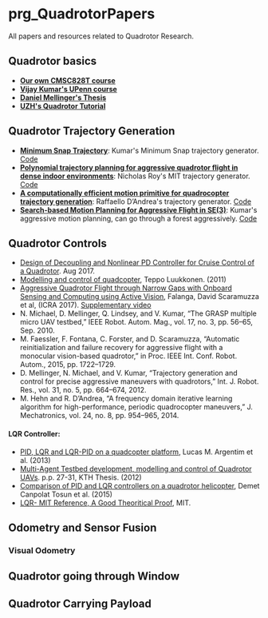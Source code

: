 # prg_QuadrotorPapers
All papers and resources related to Quadrotor Research.

## Quadrotor basics
- [**Our own CMSC828T course**](https://cmsc828t.github.io)
- [**Vijay Kumar's UPenn course**](https://alliance.seas.upenn.edu/~meam620/wiki/index.php)
- [**Daniel Mellinger's Thesis**](https://repository.upenn.edu/cgi/viewcontent.cgi?article=1705&context=edissertations)
- [**UZH's Quadrotor Tutorial**](https://github.com/uzh-rpg/rpg_quadrotor_control/blob/master/documents/theory_and_math/theory_and_math.pdf)

## Quadrotor Trajectory Generation
- [**Minimum Snap Trajectory**](http://www-personal.acfr.usyd.edu.au/spns/cdm/papers/Mellinger.pdf): Kumar's Minimum Snap trajectory generator. [Code](https://github.com/ethz-asl/mav_trajectory_generation)
- [**Polynomial trajectory planning for aggressive quadrotor flight in dense indoor environments**](https://pdfs.semanticscholar.org/8c76/f1add88df14c59f75818952beaa1ec69f62a.pdf):  Nicholas Roy's MIT trajectory generator. [Code](https://github.com/ethz-asl/mav_trajectory_generation)
- [**A computationally efficient motion primitive for quadrocopter trajectory generation**](https://flyingmachinearena.org/wp-content/publications/2015/mueTRO15.pdf): Raffaello D’Andrea's trajectory generator. [Code](https://github.com/ethz-asl/mav_trajectory_generation)
- [**Search-based Motion Planning for Aggressive Flight in SE(3)**](https://arxiv.org/pdf/1710.02748.pdf): Kumar's aggressive motion planning, can go through a forest aggressively. [Code](https://github.com/sikang/mpl_ros)


## Quadrotor Controls
- [Design of Decoupling and Nonlinear PD Controller for Cruise Control of a Quadrotor](https://arxiv.org/pdf/1708.04584.pdf). Aug 2017.
- [Modelling and control of quadcopter](http://sal.aalto.fi/publications/pdf-files/eluu11_public.pdf), Teppo Luukkonen. (2011)
- [Aggressive Quadrotor Flight through Narrow Gaps with Onboard Sensing and Computing using Active Vision](http://rpg.ifi.uzh.ch/doczercs/ICRA17_Falanga.pdf), Falanga, David Scaramuzza et al, (ICRA 2017). [Supplementary video](http://rpg.ifi.uzh.ch/aggressive_flight.html)
- N. Michael, D. Mellinger, Q. Lindsey, and V. Kumar, “The GRASP multiple micro UAV testbed,” IEEE Robot. Autom. Mag., vol. 17, no. 3, pp. 56–65, Sep. 2010.
- M. Faessler, F. Fontana, C. Forster, and D. Scaramuzza, “Automatic reinitialization and failure recovery for aggressive flight with a monocular vision-based quadrotor,” in Proc. IEEE Int. Conf. Robot. Autom., 2015, pp. 1722–1729.
- D. Mellinger, N. Michael, and V. Kumar, “Trajectory generation and control for precise aggressive maneuvers with quadrotors,” Int. J. Robot. Res., vol. 31, no. 5, pp. 664–674, 2012.
- M. Hehn and R. D’Andrea, “A frequency domain iterative learning algorithm for high-performance, periodic quadrocopter maneuvers,” J. Mechatronics, vol. 24, no. 8, pp. 954–965, 2014. 

#### LQR Controller:
- [PID, LQR and LQR-PID on a quadcopter platform](http://ieeexplore.ieee.org/document/6572698/), Lucas M. Argentim et al. (2013)
- [Multi-Agent Testbed development, modelling and control of Quadrotor UAVs](http://kth.diva-portal.org/smash/get/diva2:551115/FULLTEXT01.pdf). p.p. 27-31, KTH Thesis. (2012)
- [Comparison of PID and LQR controllers on a quadrotor helicopter](http://www.naun.org/main/UPress/saed/2015/a442014-074.pdf), Demet Canpolat Tosun et al. (2015)
- [LQR- MIT Reference, A Good Theoritical Proof](https://ocw.mit.edu/courses/mechanical-engineering/2-154-maneuvering-and-control-of-surface-and-underwater-vehicles-13-49-fall-2004/lecture-notes/lec19.pdf), MIT. 


## Odometry and Sensor Fusion
### Visual Odometry


## Quadrotor going through Window

## Quadrotor Carrying Payload

